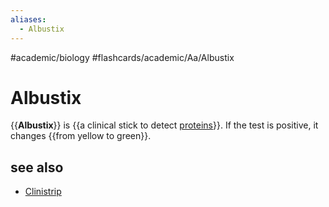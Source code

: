 ```yaml
---
aliases:
  - Albustix
---
```


#academic/biology #flashcards/academic/Aa/Albustix

# Albustix

{{__Albustix__}} is {{a clinical stick to detect [proteins](protein.md)}}. If the test is positive, it changes {{from yellow to green}}.

## see also

- [Clinistrip](Clinistrip.md)
